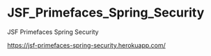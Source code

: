 # JSF_Primefaces_Spring_Security
JSF Primefaces Spring Security

https://jsf-primefaces-spring-security.herokuapp.com/
